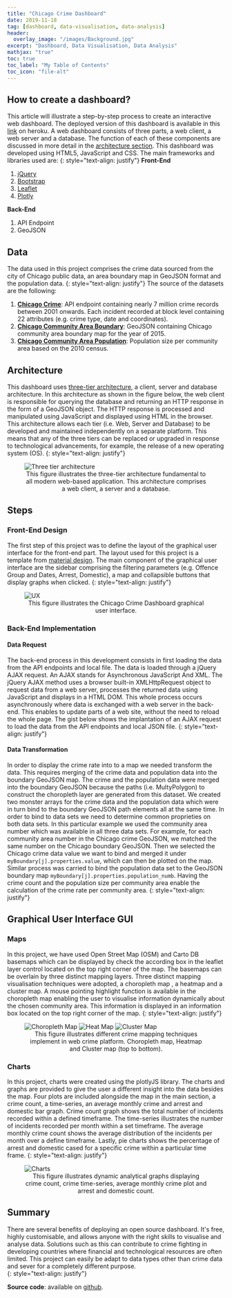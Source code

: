```yaml
---
title: "Chicago Crime Dashboard"
date: 2019-11-18
tag: [dashboard, data-visualisation, data-analysis]
header:
  overlay_image: "/images/Background.jpg"
excerpt: "Dashboard, Data Visualisation, Data Analysis"
mathjax: "true"
toc: true
toc_label: "My Table of Contents"
toc_icon: "file-alt"
---
```

## How to create a dashboard?
This article will illustrate a step-by-step process to create an interactive web dashboard. The deployed version of this dashboard is available in this [link](https://www.crime-dashboard.herokuapp.com/index.html) on heroku. A web dashboard consists of three parts, a web client, a web server and a database. The function of each of these components are discussed in more detail in the [architecture section](#architecture). This dashboard was developed using HTML5, JavaScript and CSS. The main frameworks and libraries used are: 
{: style="text-align: justify"}
**Front-End**
1. [jQuery](https://api.jquery.com/)
2. [Bootstrap](https://getbootstrap.com)
3. [Leaflet](https://leafletjs.com)
4. [Plotly](https://plotly.com)

**Back-End**
1. API Endpoint
2. GeoJSON

## Data
The data used in this project comprises the crime data sourced from the city of Chicago public data, an area boundary map in GeoJSON format and the population data. 
{: style="text-align: justify"} 
The source of the datasets are the following:
1. **[Chicago Crime](https://data.cityofchicago.org/Public-Safety/Crimes-2001-to-present/ijzp-q8t2/data)**: API endpoint containing nearly 7 million crime records between 2001 onwards. Each incident recorded at block level containing 22 attributes (e.g. crime type, date and coordinates).
2. **[Chicago Community Area Boundary](https://raw.githubusercontent.com/RandomFractals/ChicagoCrimes/master/data/chicago-community-areas.geojson)**: GeoJSON containing Chicago community area boundary map for the year of 2015.
3. **[Chicago Community Area Population](https://www.chicago.gov/content/dam/city/depts/zlup/Zoning_Main_Page/Publications/Census_2010_Community_Area_Profiles/Census_2010_and_2000_CA_Populations.pdf)**: Population size per community area based on the 2010 census.

## Architecture
This dashboard uses [three-tier architecture](https://en.wikipedia.org/wiki/Multitier_architecture), a client, server and database architecture. In this architecture as shown in the figure below, the web client is responsible for querying the database and returning an HTTP response in the form of a GeoJSON object. The HTTP response is processed and manipulated using JavaScript and displayed using HTML in the browser. This architecture allows each tier (i.e. Web, Server and Database) to be developed and maintained independently on a separate platform. This means that any of the three tiers can be replaced or upgraded in response to technological advancements, for example, the release of a new operating system (OS).
{: style="text-align: justify"}

<figure>
    <img src="{{ site.url }}{{ site.baseurl }}/images/dashboard/layers.png" alt="Three tier architecture">
    <figcaption style="text-align: center">This figure illustrates the three-tier architecture fundamental to all modern web-based application. This architecture comprises a web client, a server and a database. </figcaption>
</figure>

## Steps
### Front-End Design
The first step of this project was to define the layout of the graphical user interface for the front-end part. The layout used for this project is a template from [material design](https://material.io). The main component of the graphical user interface are the sidebar comprising the filtering parameters (e.g. Offence Group and Dates, Arrest, Domestic), a map and collapsible buttons that display graphs when clicked.
{: style="text-align: justify"}

<figure>
    <img src="{{ site.url }}{{ site.baseurl }}/images/dashboard/main.png" alt="UX">
    <figcaption style="text-align: center">This figure illustrates the Chicago Crime Dashboard graphical user interface.</figcaption>
</figure>

### Back-End Implementation
#### Data Request
The back-end process in this development consists in first loading the data from the API endpoints and local file. The data is loaded through a jQuery AJAX request. An AJAX stands for Asynchronous JavaScript And XML. The jQuery AJAX method uses a browser built-in XMLHttpRequest object to request data from a web server, processes the returned data using JavaScript and displays in a HTML DOM. This whole process occurs asynchronously where data is exchanged with a web server in the back-end. This enables to update parts of a web site, without the need to reload the whole page. The gist below shows the implantation of an AJAX request to load the data from the API endpoints and local JSON file.
{: style="text-align: justify"}

<script style="max-height: 150px; overflow-y: scroll" src="https://gist.github.com/Geobuddy/6d48395ce0475ff0bf24a82e4b7996cf.js"></script>

#### Data Transformation
In order to display the crime rate into to a map we needed transform the data. This requires merging of the crime data and population data into the boundary GeoJSON map. The crime and the population data were merged into the boundary GeoJSON because the paths (i.e. MultyPolygon) to construct the choropleth layer are generated from this dataset. We created two monster arrays for the crime data and the population data which were in turn bind to the boundary GeoJSON path elements all at the same time. In order to bind to data sets we need to determine common proprieties on both data sets. In this particular example we used the community area number which was available in all three data sets. For example, for each community area number in the Chicago crime GeoJSON, we matched the same number on the Chicago boundary GeoJSON. Then we selected the Chicago crime data value we want to bind and merged it under ```myBoundary[j].properties.value```, which can then be plotted on the map. Similar process was carried to bind the population data set to the GeoJSON boundary map ```myBoundary[j].properties.population_numb```. Having the crime count and the population size per community area enable the calculation of the crime rate per community area. 
{: style="text-align: justify"}

<script style="max-height: 150px; overflow-y: scroll" src="https://gist.github.com/Geobuddy/e15fc2a050c339c5ebae625ff31b4c20.js"></script>

## Graphical User Interface GUI
### Maps
In this project, we have used Open Street Map (OSM) and Carto DB basemaps which can be displayed by check the according box in the leaflet layer control located on the top right corner of the map. The basemaps can be overlain by three distinct mapping layers. Three distinct mapping visualisation techniques were adopted, a choropleth map , a heatmap and a cluster map. A mouse pointing highlight function is available in the choropleth map enabling the user to visualise information dynamically about the chosen community area. This information is displayed in an information box located on the top right corner of the map.
{: style="text-align: justify"}


<figure>
    <img src="{{ site.url }}{{ site.baseurl }}/images/dashboard/dash.png" alt="Choropleth Map">
    <img src="{{ site.url }}{{ site.baseurl }}/images/dashboard/heatmap.png" alt="Heat Map">
    <img src="{{ site.url }}{{ site.baseurl }}/images/dashboard/clustermap.png" alt="Cluster Map">
    <figcaption style="text-align: center">This figure illustrates different crime mapping techniques implement in web crime platform. Choropleth map, Heatmap and Cluster map (top to bottom).</figcaption>
</figure>

### Charts
In this project, charts were created using the plotlyJS library. The charts and graphs are provided to give the user a different insight into the data besides the map. Four plots are included alongside the map in the main section, a crime count, a time-series, an average monthly crime and arrest and domestic bar graph. Crime count graph shows the total number of incidents recorded within a defined timeframe. The time-series illustrates the number of incidents recorded per month within a set timeframe. The average monthly crime count shows the average distribution of the incidents per month over a define timeframe. Lastly, pie charts shows the percentage of arrest and domestic cased for a specific crime within a particular time frame. 
{: style="text-align: justify"}

<figure>
    <img src="{{ site.url }}{{ site.baseurl }}/images/dashboard/charts.png" alt="Charts">
    <figcaption style="text-align: center">This figure illustrates dynamic analytical graphs displaying crime count, crime time-series, average monthly crime plot and arrest and domestic count.</figcaption>
</figure>

## Summary
There are several benefits of deploying an open source dashboard. It's free, highly customisable, and allows anyone with the right skills to visualise and analyse data. Solutions such as this can contribute to crime fighting in developing countries where financial and technological resources are often limited. This project can easily be adapt to data types other than crime data and sever for a completely different purpose.  
{: style="text-align: justify"}

**Source code**: available on [github](https://github.com/Geobuddy/Crime-Dashboard).
